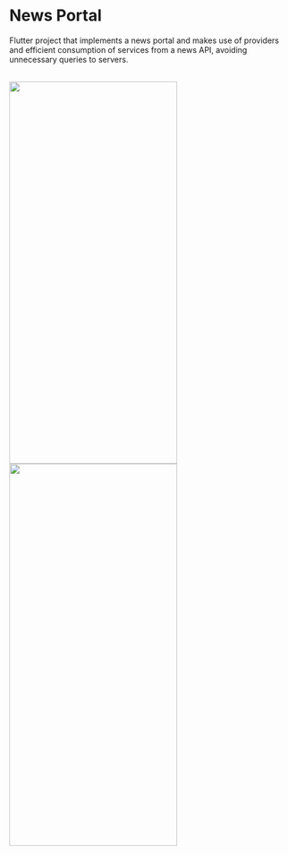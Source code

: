 # News Portal

Flutter project that implements a news portal and makes use of providers and efficient consumption of services from a news API, avoiding unnecessary queries to servers.
<br><br>

<img src="https://github.com/sgaldeano/News-Portal/assets/32582213/588ed7c6-b4a8-4209-b77b-591d2864d646" width="300" height="683"> <img src="https://github.com/sgaldeano/News-Portal/assets/32582213/001dedd4-e74e-4c9a-a595-1b473ca7c4d9" width="300" height="683">
